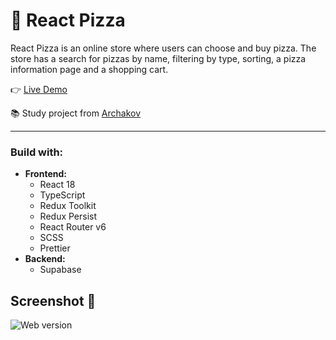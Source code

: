 # 🍕 React Pizza

React Pizza is an online store where users can choose and buy pizza. The store has a search for pizzas by name, filtering by type, sorting, a pizza information page and a shopping cart.

👉 [Live Demo](https://react-pizza-kris-mkv.vercel.app/)  

📚 Study project from [Archakov](https://github.com/Archakov06/react-pizza-v2)

___

### Build with:
- **Frontend:** 
  - React 18
  - TypeScript
  - Redux Toolkit
  - Redux Persist
  - React Router v6
  - SCSS
  - Prettier
- **Backend:**
  - Supabase

## Screenshot 📸

![Web version](https://github.com/kris-mkv/react-pizza/assets/92623612/532f94a9-1790-40d7-a2ff-a339a7c86ce6)
